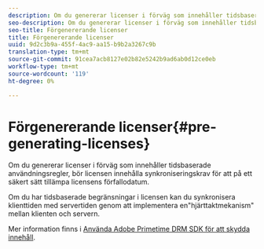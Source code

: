 ```yaml
---
description: Om du genererar licenser i förväg som innehåller tidsbaserade användningsregler, bör licensen innehålla synkroniseringskrav för att på ett säkert sätt tillämpa licensens förfallodatum.
seo-description: Om du genererar licenser i förväg som innehåller tidsbaserade användningsregler, bör licensen innehålla synkroniseringskrav för att på ett säkert sätt tillämpa licensens förfallodatum.
seo-title: Förgenererande licenser
title: Förgenererande licenser
uuid: 9d2c3b9a-455f-4ac9-aa15-b9b2a3267c9b
translation-type: tm+mt
source-git-commit: 91cea7acb8127e02b82e5242b9ad6ab0d12ce0eb
workflow-type: tm+mt
source-wordcount: '119'
ht-degree: 0%

---
```



# Förgenererande licenser{#pre-generating-licenses}

Om du genererar licenser i förväg som innehåller tidsbaserade användningsregler, bör licensen innehålla synkroniseringskrav för att på ett säkert sätt tillämpa licensens förfallodatum.

Om du har tidsbaserade begränsningar i licensen kan du synkronisera klienttiden med servertiden genom att implementera en&quot;hjärttaktmekanism&quot; mellan klienten och servern.

Mer information finns i [Använda Adobe Primetime DRM SDK för att skydda innehåll](https://helpx.adobe.com/content/dam/help/en/primetime/drm/drm_protecting_content.pdf).
